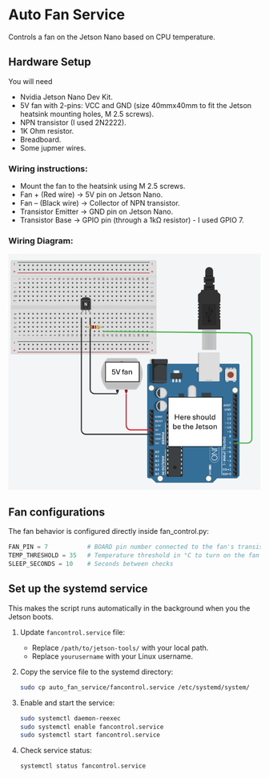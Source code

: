 # Auto Fan Service

Controls a fan on the Jetson Nano based on CPU temperature.

## Hardware Setup
You will need
   - Nvidia Jetson Nano Dev Kit.
   - 5V fan with 2-pins: VCC and GND (size 40mmx40mm to fit the Jetson heatsink mounting holes, M 2.5 screws).
   - NPN transistor (I used 2N2222).
   - 1K Ohm resistor.
   - Breadboard.
   - Some jupmer wires.

### Wiring instructions:
   - Mount the fan to the heatsink using M 2.5 screws.
   - Fan + (Red wire) → 5V pin on Jetson Nano.
   - Fan – (Black wire) → Collector of NPN transistor.
   - Transistor Emitter → GND pin on Jetson Nano.
   - Transistor Base → GPIO pin (through a 1kΩ resistor) - I used GPIO 7.

### Wiring Diagram:
![Fan wiring diagram](auto_fan_diagram.png)


## Fan configurations
The fan behavior is configured directly inside fan_control.py:
```python
FAN_PIN = 7           # BOARD pin number connected to the fan's transistor
TEMP_THRESHOLD = 35   # Temperature threshold in °C to turn on the fan
SLEEP_SECONDS = 10    # Seconds between checks
```

## Set up the systemd service
This makes the script runs automatically in the background when you the Jetson boots.

1. Update `fancontrol.service` file:

   - Replace `/path/to/jetson-tools/` with your local path.
   - Replace `yourusername` with your Linux username.

2. Copy the service file to the systemd directory:

   ```bash
   sudo cp auto_fan_service/fancontrol.service /etc/systemd/system/
   ```

2. Enable and start the service:

   ```bash
   sudo systemctl daemon-reexec
   sudo systemctl enable fancontrol.service
   sudo systemctl start fancontrol.service
   ```

3. Check service status:

   ```bash
   systemctl status fancontrol.service
   ```

